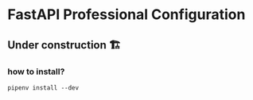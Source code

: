 # FastAPI Professional Configuration

## Under construction 🏗️

### how to install?
`pipenv install --dev`